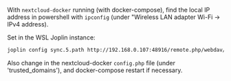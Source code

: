 With `nextcloud-docker` running (with docker-compose), find the local IP address in powershell with `ipconfig` (under "Wireless LAN adapter Wi-Fi -> IPv4 address).

Set in the WSL Joplin instance:

```sh
joplin config sync.5.path http://192.168.0.107:48916/remote.php/webdav/Joplin
```

Also change in the nextcloud-docker `config.php` file (under 'trusted_domains'), and docker-compose restart if necessary.